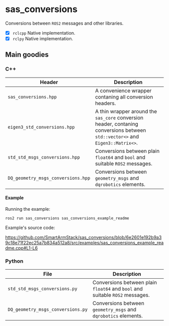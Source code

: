 # sas_conversions

Conversions between `ROS2` messages and other libraries.

- [X] `rclcpp` Native implementation.
- [X] `rclpy` Native implementation.

## Main goodies

### C++

| Header                             | Description                                                                                                                   |
|------------------------------------|-------------------------------------------------------------------------------------------------------------------------------|
| `sas_conversions.hpp`              | A convenience wrapper contaning all conversion headers.                                                                       |
| `eigen3_std_conversions.hpp`       | A thin wrapper around the `sas_core` conversion header, contaning conversions between `std::vector<>` and `Eigen3::Matrix<>`. |
| `std_std_msgs_conversions.hpp`     | Conversions between plain `float64` and `bool` and suitable `ROS2` messages.                                                  |
| `DQ_geometry_msgs_conversions.hpp` | Conversions between `geometry_msgs` and `dqrobotics` elements.                                                                |

#### Example

Running the example:

```commandline
ros2 run sas_conversions sas_conversions_example_readme
```

Example's source code:

https://github.com/SmartArmStack/sas_conversions/blob/6e2601e192b9a39c18e71f22ec25a7b834a512a8/src/examples/sas_conversions_example_readme.cpp#L1-L6

### Python

| File                              | Description                                                                  |
|-----------------------------------|------------------------------------------------------------------------------|
| `std_std_msgs_conversions.py`     | Conversions between plain `float64` and `bool` and suitable `ROS2` messages. |
| `DQ_geometry_msgs_conversions.py` | Conversions between `geometry_msgs` and `dqrobotics` elements.               |
